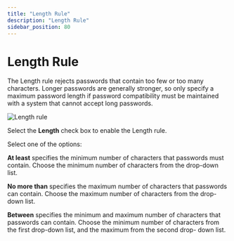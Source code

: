 ```yaml
---
title: "Length Rule"
description: "Length Rule"
sidebar_position: 80
---
```


# Length Rule

The Length rule rejects passwords that contain too few or too many characters. Longer passwords are
generally stronger, so only specify a maximum password length if password compatibility must be
maintained with a system that cannot accept long passwords.

![Length rule](/images/passwordpolicyenforcer/11.0/administration/length.webp)

Select the **Length** check box to enable the Length rule.

Select one of the options:

**At least** specifies the minimum number of characters that passwords must contain. Choose the
minimum number of characters from the drop-down list.

**No more than** specifies the maximum number of characters that passwords can contain. Choose the
maximum number of characters from the drop-down list.

**Between** specifies the minimum and maximum number of characters that passwords can contain.
Choose the minimum number of characters from the first drop-down list, and the maximum from the
second drop- down list.

